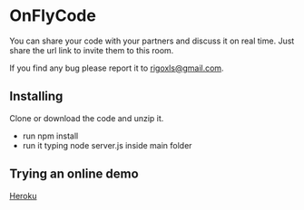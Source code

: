 OnFlyCode
=========

You can share your code with your partners and discuss it on real time.
Just share the url link to invite them to this room.

If you find any bug please report it to rigoxls@gmail.com.


Installing
----------

Clone or download the code and unzip it.

* run npm install
* run it typing node server.js inside main folder


Trying an online demo
---------------------

[Heroku](https://rocky-eyrie-9217.herokuapp.com)
